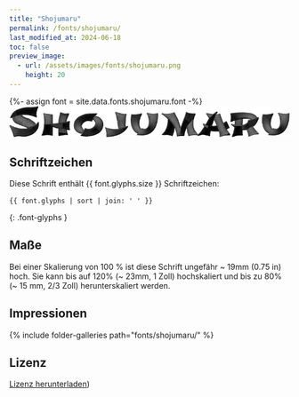 ```yaml
---
title: "Shojumaru"
permalink: /fonts/shojumaru/
last_modified_at: 2024-06-18
toc: false
preview_image:
  - url: /assets/images/fonts/shojumaru.png
    height: 20
---
```

{%- assign font = site.data.fonts.shojumaru.font -%}
![Shojumaru](/assets/images/fonts/shojumaru.png)


## Schriftzeichen

Diese Schrift enthält  {{ font.glyphs.size }} Schriftzeichen:

```
{{ font.glyphs | sort | join: ' ' }}
```
{: .font-glyphs }


## Maße

Bei einer Skalierung von 100 % ist diese Schrift ungefähr ~ 19mm (0.75 in) hoch. Sie kann bis auf 120% (~ 23mm, 1 Zoll) hochskaliert und bis zu 80% (~ 15 mm, 2/3 Zoll) herunterskaliert werden.


## Impressionen

{% include folder-galleries path="fonts/shojumaru/" %}




## Lizenz

[Lizenz herunterladen](https://github.com/inkstitch/inkstitch/tree/main/fonts/shojumaru/LICENSE))
